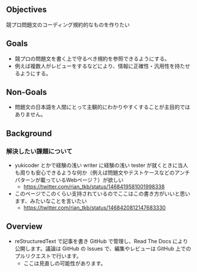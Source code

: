 ## Objectives

競プロ問題文のコーディング規約的なものを作りたい


## Goals

- 競プロの問題文を書く上で守るべき規約を参照できるようにする。
- 例えば複数人がレビューをするなどにより、情報に正確性・汎用性を持たせるようにする。


## Non-Goals

- 問題文の日本語を人間にとって主観的にわかりやすくすることが主目的ではありません。


## Background

### 解決したい課題について

- yukicoder とかで経験の浅い writer に経験の浅い tester が就くときに当人も周りも安心できるような何か（例えば問題文やテストケースなどのアンチパターンが載っているWebページ？）が欲しい
  - https://twitter.com/rian_tkb/status/1468419581001998338
- このページでこのくらい支持されているのでここはこの書き方がいいと思います、みたいなことを言いたい
  - https://twitter.com/rian_tkb/status/1468420812147683330


## Overview

- reStructuredText で記事を書き GitHub で管理し、Read The Docs により公開します。議論は GitHub の Issues で、編集やレビューは GitHub 上でのプルリクエストで行います。
  - ここは見直しの可能性があります。
